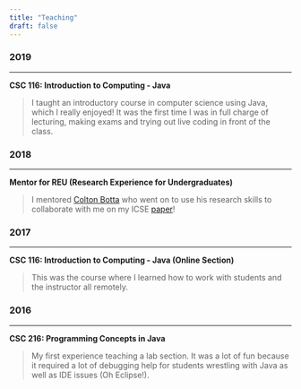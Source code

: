 ```yaml
---
title: "Teaching"
draft: false
---
```


### 2019
---

**CSC 116: Introduction to Computing - Java**

> I taught an introductory course in computer science using Java, which I really enjoyed! It was the first time I was in full charge of lecturing, making exams and trying out live coding in front of the class.

### 2018
---

**Mentor for REU (Research Experience for Undergraduates)**

> I mentored [Colton Botta](https://twitter.com/colton_botta) who went on to use his research skills to collaborate with me on my ICSE [paper](http://nischalshrestha.me/docs/cross_language_interference.pdf)!

### 2017
---

**CSC 116: Introduction to Computing - Java (Online Section)**

> This was the course where I learned how to work with students and the instructor all remotely.

### 2016
---

**CSC 216: Programming Concepts in Java**

> My first experience teaching a lab section. It was a lot of fun because it required a lot of debugging help for students wrestling with Java as well as IDE issues (Oh Eclipse!).

